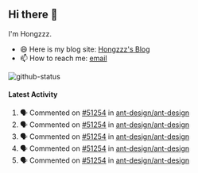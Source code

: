 ## Hi there 👋

I'm Hongzzz. 
- 😄 Here is my blog site: [Hongzzz's Blog](https://hongzzz.top/)
- 📫 How to reach me: [email](mailto:hongzzz@foxmail.com)

![github-status][github-status]

[github-status]: https://github-readme-stats.vercel.app/api?username=Hongzzz


#### Latest Activity

<!--START_SECTION:activity-->
1. 🗣 Commented on [#51254](https://github.com/ant-design/ant-design/pull/51254#issuecomment-2487861819) in [ant-design/ant-design](https://github.com/ant-design/ant-design)
2. 🗣 Commented on [#51254](https://github.com/ant-design/ant-design/pull/51254#issuecomment-2451222305) in [ant-design/ant-design](https://github.com/ant-design/ant-design)
3. 🗣 Commented on [#51254](https://github.com/ant-design/ant-design/pull/51254#issuecomment-2441036917) in [ant-design/ant-design](https://github.com/ant-design/ant-design)
4. 🗣 Commented on [#51254](https://github.com/ant-design/ant-design/pull/51254#issuecomment-2440985802) in [ant-design/ant-design](https://github.com/ant-design/ant-design)
5. 🗣 Commented on [#51254](https://github.com/ant-design/ant-design/pull/51254#issuecomment-2439650405) in [ant-design/ant-design](https://github.com/ant-design/ant-design)
<!--END_SECTION:activity-->
